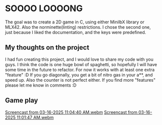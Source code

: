 # SOOOO LOOOONG
The goal was to create a 2D game in C, using either MinilbX library or MLX42. Also the norminette(linting) restrictions. 
I chose the second one, just because I liked the documentation, and the keys were predefined.

## My thoughts on the project
I had fun creating this project, and I would love to share my code with you guys.
I think the code is one huge bowl of spaghetti, so hopefully I will have some time in the future to refactor.
For now it works with at least one extra "feature" :D 
If you go diagonally, you get a bit of nitro gas in your a**, and speed up.
Also the counter is not perfect either.
If you find more "features" please let me know in comments :D

## Game play
[Screencast from 03-16-2025 11:04:40 AM.webm](https://github.com/user-attachments/assets/527ef584-1adc-4aa6-b83c-8358b96c35d8)
[Screencast from 03-16-2025 11:01:47 AM.webm](https://github.com/user-attachments/assets/7b3db9ae-ddb8-4def-9edb-5ff7ec850ddf)

